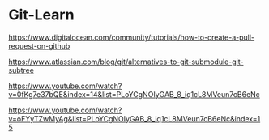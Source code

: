 # Git-Learn

https://www.digitalocean.com/community/tutorials/how-to-create-a-pull-request-on-github

https://www.atlassian.com/blog/git/alternatives-to-git-submodule-git-subtree

https://www.youtube.com/watch?v=0fKg7e37bQE&index=14&list=PLoYCgNOIyGAB_8_iq1cL8MVeun7cB6eNc

https://www.youtube.com/watch?v=oFYyTZwMyAg&list=PLoYCgNOIyGAB_8_iq1cL8MVeun7cB6eNc&index=15

